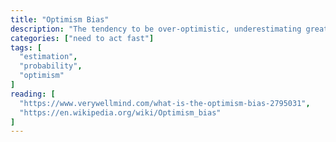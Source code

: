 ```yaml
---
title: "Optimism Bias"
description: "The tendency to be over-optimistic, underestimating greatly the probability of undesirable outcomes and overestimating favorable and pleasing outcomes."
categories: ["need to act fast"]
tags: [
  "estimation",
  "probability",
  "optimism"
]
reading: [
  "https://www.verywellmind.com/what-is-the-optimism-bias-2795031",
  "https://en.wikipedia.org/wiki/Optimism_bias"
]
---
```


